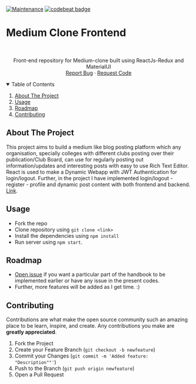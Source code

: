 [![Maintenance](https://img.shields.io/badge/Maintained%3F-yes-green.svg)](https://GitHub.com/Naereen/StrapDown.js/graphs/commit-activity)  <a href="https://codebeat.co/projects/github-com-pulkit1joshi-medfrontend-main"><img alt="codebeat badge" src="https://codebeat.co/badges/2006c5a6-d7a2-44e7-b800-ecc9ecc1f8cd" /></a>

# Medium Clone Frontend
<br />

<p align="center">
  <a href="https://github.com/pulkit1joshi/medfrontend">
  </a>


  <p align="center">
    Front-end repository for Medium-clone built using ReactJs-Redux and MaterialUI 
    <br />
    <a href="https://github.com/pulkit1joshi/medfrontend/issues">Report Bug</a>
    ·
    <a href="https://github.com/pulkit1joshi/medfrontend/issues">Request Code</a>
  </p>
</p>



<!-- TABLE OF CONTENTS -->
<details open="open">
  <summary>Table of Contents</summary>
  <ol>
    <li>
      <a href="#about-the-project">About The Project</a>
    </li>
    <li><a href="#usage">Usage</a></li>
    <li><a href="#roadmap">Roadmap</a></li>
    <li><a href="#contributing">Contributing</a></li>
  </ol>
</details>



<!-- ABOUT THE PROJECT -->
## About The Project

This project aims to build a medium like blog posting platform which any organisation, specially colleges with different clubs posting over their publication/Club Board, can use for regularly posting out information/updates and interesting posts with easy to use Rich Text Editor. React is used to make a Dynamic Webapp with JWT Authentication for login/logout. Further, in the project I have implemented login/logout - register - profile and dynamic post content with both frontend and backend. [Link](https://pulkit1joshi.github.io/medfrontend/).
<!-- USAGE EXAMPLES -->
## Usage

- Fork the repo
- Clone repository using ```git clone <link>```
- Install the dependencies using ```npm install```
- Run server using ```npm start```.

<!-- ROADMAP -->
## Roadmap

- [Open issue](https://github.com/pulkit1joshi/medfrontend/issues) if you want a particular part of the handbook to be implemented earlier or have any issue in the present codes.
- Further, more features will be added as I get time. :)



<!-- CONTRIBUTING -->
## Contributing

Contributions are what make the open source community such an amazing place to be learn, inspire, and create. Any contributions you make are **greatly appreciated**.

1. Fork the Project
2. Create your Feature Branch (`git checkout -b newfeature`)
3. Commit your Changes (`git commit -m 'Added feature: "Description""'`)
4. Push to the Branch (`git push origin newfeature`)
5. Open a Pull Request




